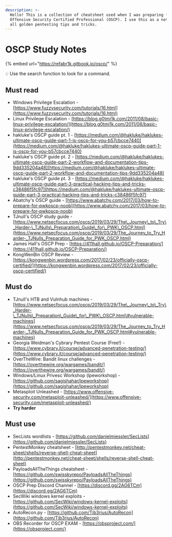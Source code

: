 ```yaml
---
description: >-
  Hello! This is a collection of cheatsheet used when I was preparing for
  Offensive Security Certified Professional (OSCP). I use this as a notebook for
  all golden pentesting tips and tricks.
---
```


# OSCP Study Notes

{% embed url="https://refabr1k.gitbook.io/oscp/" %}

:bulb: Use the search function to look for a command.

## Must read

* Windows Privilege Escalation - [https://www.fuzzysecurity.com/tutorials/16.html](https://www.fuzzysecurity.com/tutorials/16.html) 
* Linux Privilege Escalation - [https://blog.g0tmi1k.com/2011/08/basic-linux-privilege-escalation/](https://blog.g0tmi1k.com/2011/08/basic-linux-privilege-escalation/)
* hakluke's OSCP guide pt. 1 - [https://medium.com/@hakluke/haklukes-ultimate-oscp-guide-part-1-is-oscp-for-you-b57cbcce7440](https://medium.com/@hakluke/haklukes-ultimate-oscp-guide-part-1-is-oscp-for-you-b57cbcce7440)
* hakluke's OSCP guide pt. 2 - [https://medium.com/@hakluke/haklukes-ultimate-oscp-guide-part-2-workflow-and-documentation-tips-9dd335204a48](https://medium.com/@hakluke/haklukes-ultimate-oscp-guide-part-2-workflow-and-documentation-tips-9dd335204a48)
* hakluke's OSCP guide pt. 3 - [https://medium.com/@hakluke/haklukes-ultimate-oscp-guide-part-3-practical-hacking-tips-and-tricks-c38486f5fc97](https://medium.com/@hakluke/haklukes-ultimate-oscp-guide-part-3-practical-hacking-tips-and-tricks-c38486f5fc97)
* Abatchy's OSCP guide - [https://www.abatchy.com/2017/03/how-to-prepare-for-pwkoscp-noob](https://www.abatchy.com/2017/03/how-to-prepare-for-pwkoscp-noob)
* TJnull's OSCP study guide - [https://www.netsecfocus.com/oscp/2019/03/29/The\_Journey\_to\_Try\_Harder-\_TJNulls\_Preparation\_Guide\_for\_PWK\_OSCP.html](https://www.netsecfocus.com/oscp/2019/03/29/The_Journey_to_Try_Harder-_TJNulls_Preparation_Guide_for_PWK_OSCP.html)
* James Hall's OSCP Prep - [https://411hall.github.io/OSCP-Preparation/](https://411hall.github.io/OSCP-Preparation/)
* KongWenBin OSCP Review - [https://kongwenbin.wordpress.com/2017/02/23/officially-oscp-certified/](https://kongwenbin.wordpress.com/2017/02/23/officially-oscp-certified/)

## Must do

* TJnull's HTB and Vulnhub machines - [https://www.netsecfocus.com/oscp/2019/03/29/The\_Journey\_to\_Try\_Harder-\_TJNulls\_Preparation\_Guide\_for\_PWK\_OSCP.html\#vulnerable-machines](https://www.netsecfocus.com/oscp/2019/03/29/The_Journey_to_Try_Harder-_TJNulls_Preparation_Guide_for_PWK_OSCP.html#vulnerable-machines)
* Georgia Weidman's Cybrary Pentest Course \(Free!\) - [https://www.cybrary.it/course/advanced-penetration-testing/](https://www.cybrary.it/course/advanced-penetration-testing/)
* OverTheWire: Bandit linux challenges - [https://overthewire.org/wargames/bandit/](https://overthewire.org/wargames/bandit/)
* Windows/Linux Privesc Workshop \(lpeworkshop\) - [https://github.com/sagishahar/lpeworkshop](https://github.com/sagishahar/lpeworkshop)
* Metasploit Unleashed - [https://www.offensive-security.com/metasploit-unleashed/](https://www.offensive-security.com/metasploit-unleashed/)
* **Try harder**

## Must use 

* SecLists wordlists - [https://github.com/danielmiessler/SecLists](https://github.com/danielmiessler/SecLists)
* PentestMonkey cheatsheet - [http://pentestmonkey.net/cheat-sheet/shells/reverse-shell-cheat-sheet](http://pentestmonkey.net/cheat-sheet/shells/reverse-shell-cheat-sheet)
* PayloadsAllTheThings cheatsheet - [https://github.com/swisskyrepo/PayloadsAllTheThings](https://github.com/swisskyrepo/PayloadsAllTheThings)
* OSCP Prep Discord Channel - [https://discord.gg/2AG6TCm](https://discord.gg/2AG6TCm)
* SecWiki windows kernel exploits - [https://github.com/SecWiki/windows-kernel-exploits](https://github.com/SecWiki/windows-kernel-exploits)
* AutoRecon.py - [https://github.com/Tib3rius/AutoRecon](https://github.com/Tib3rius/AutoRecon)
* OBS Recorder for OSCP EXAM - [https://obsproject.com/](https://obsproject.com/)



## 

